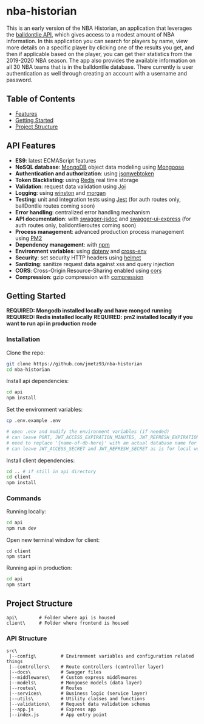 # nba-historian

This is an early version of the NBA Historian, an application that leverages the [balldontlie API](https://www.balldontlie.io/#introduction), which gives access to a modest amount of NBA information. In this application you can search for players by name, view more details on a specific player by clicking one of the results you get, and then if applicable based on the player, you can get their statistics from the 2019-2020 NBA season. The app also provides the available information on all 30 NBA teams that is in the balldontlie database. There currently is user authentication as well through creating an account with a username and password.

## Table of Contents

- [Features](#api-features)
- [Getting Started](#getting-started)
- [Project Structure](#project-structure)


## API Features

- **ES9**: latest ECMAScript features
- **NoSQL database**: [MongoDB](https://www.mongodb.com) object data modeling using [Mongoose](https://mongoosejs.com)
- **Authentication and authorization**: using [jsonwebtoken](https://www.npmjs.com/package/jsonwebtoken)
- **Token Blacklisting**: using [Redis](https://redis.io/) real time storage
- **Validation**: request data validation using [Joi](https://github.com/hapijs/joi)
- **Logging**: using [winston](https://github.com/winstonjs/winston) and [morgan](https://github.com/expressjs/morgan)
- **Testing**: unit and integration tests using [Jest](https://jestjs.io) (for auth routes only, ballDontlie routes coming soon)
- **Error handling**: centralized error handling mechanism
- **API documentation**: with [swagger-jsdoc](https://github.com/Surnet/swagger-jsdoc) and [swagger-ui-express](https://github.com/scottie1984/swagger-ui-express) (for auth routes only, balldontlieroutes coming soon)
- **Process management**: advanced production process management using [PM2](https://pm2.keymetrics.io)
- **Dependency management**: with [npm](https://www.npmjs.com/)
- **Environment variables**: using [dotenv](https://github.com/motdotla/dotenv) and [cross-env](https://github.com/kentcdodds/cross-env#readme)
- **Security**: set security HTTP headers using [helmet](https://helmetjs.github.io)
- **Santizing**: sanitize request data against xss and query injection
- **CORS**: Cross-Origin Resource-Sharing enabled using [cors](https://github.com/expressjs/cors)
- **Compression**: gzip compression with [compression](https://github.com/expressjs/compression)

## Getting Started

**REQUIRED: Mongodb installed locally and have mongod running**
**REQUIRED: Redis installed locally**
**REQUIRED: pm2 installed locally if you want to run api in production mode**


### Installation

Clone the repo:

```bash
git clone https://github.com/jmetz93/nba-historian
cd nba-historian
```

Install api dependencies:

```bash
cd api
npm install
```

Set the environment variables:

```bash
cp .env.example .env

# open .env and modify the environment variables (if needed)
# can leave PORT, JWT_ACCESS_EXPIRATION_MINUTES, JWT_REFRESH_EXPIRATION_DAYS as is
# need to replace '{name-of-db-here}' with an actual database name for MONGODB_URL
# can leave JWT_ACCESS_SECRET and JWT_REFRESH_SECRET as is for local work, but should generate something much more secure for production
```

Install client dependencies:

```bash
cd .. # if still in api directory
cd client
npm install
```

### Commands

Running locally:

```bash
cd api
npm run dev
```

Open new terminal window for client:

```
cd client
npm start
```

Running api in production:

```bash
cd api
npm start
```

## Project Structure

```
api\        # Folder where api is housed
client\     # Folder where frontend is housed
```

### API Structure

```
src\
 |--config\         # Environment variables and configuration related things
 |--controllers\    # Route controllers (controller layer)
 |--docs\           # Swagger files
 |--middlewares\    # Custom express middlewares
 |--models\         # Mongoose models (data layer)
 |--routes\         # Routes
 |--services\       # Business logic (service layer)
 |--utils\          # Utility classes and functions
 |--validations\    # Request data validation schemas
 |--app.js          # Express app
 |--index.js        # App entry point
```



